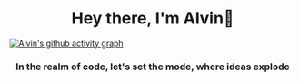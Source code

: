 <h1 align="center">Hey there, I'm Alvin🤍</h1>


[![Alvin's github activity graph](https://github-readme-activity-graph.vercel.app/graph?username=Alvinjoby&theme=merko)](https://github.com/AlvinJoby/github-readme-activity-graph)

<h3 align="center">In the realm of code, let's set the mode, where ideas explode</h3>

